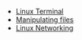 - [Linux Terminal](#Linux-Lab-01-Getting-started-with-the-Linux-terminal)
- [Manipulating files](Linux-2-Manipulating-files/directories)
- [Linux Networking](Linux-5-Networking)